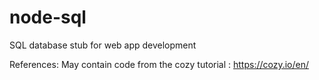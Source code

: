 # node-sql
SQL database stub for web app development

References:
May contain code from the cozy tutorial : https://cozy.io/en/


